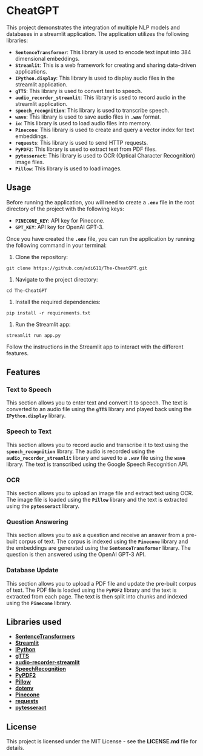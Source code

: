 # **CheatGPT**

This project demonstrates the integration of multiple NLP models and databases in a streamlit application. The application utilizes the following libraries:

- **`SentenceTransformer`**: This library is used to encode text input into 384 dimensional embeddings.
- **`Streamlit`**: This is a web framework for creating and sharing data-driven applications.
- **`IPython.display`**: This library is used to display audio files in the streamlit application.
- **`gTTS`**: This library is used to convert text to speech.
- **`audio_recorder_streamlit`**: This library is used to record audio in the streamlit application.
- **`speech_recognition`**: This library is used to transcribe speech.
- **`wave`**: This library is used to save audio files in **`.wav`** format.
- **`io`**: This library is used to load audio files into memory.
- **`Pinecone`**: This library is used to create and query a vector index for text embeddings.
- **`requests`**: This library is used to send HTTP requests.
- **`PyPDF2`**: This library is used to extract text from PDF files.
- **`pytesseract`**: This library is used to OCR (Optical Character Recognition) image files.
- **`Pillow`**: This library is used to load images.

## **Usage**

Before running the application, you will need to create a **`.env`** file in the root directory of the project with the following keys:

- **`PINECONE_KEY`**: API key for Pinecone.
- **`GPT_KEY`**: API key for OpenAI GPT-3.

Once you have created the **`.env`** file, you can run the application by running the following command in your terminal:

1. Clone the repository:

```
git clone https://github.com/adi611/The-CheatGPT.git
```

1. Navigate to the project directory:

```
cd The-CheatGPT
```

1. Install the required dependencies:

```
pip install -r requirements.txt
```

1. Run the Streamlit app:

```
streamlit run app.py
```

Follow the instructions in the Streamlit app to interact with the different features.

## **Features**

### **Text to Speech**

This section allows you to enter text and convert it to speech. The text is converted to an audio file using the **`gTTS`** library and played back using the **`IPython.display`** library.

### **Speech to Text**

This section allows you to record audio and transcribe it to text using the **`speech_recognition`** library. The audio is recorded using the **`audio_recorder_streamlit`** library and saved to a **`.wav`** file using the **`wave`** library. The text is transcribed using the Google Speech Recognition API.

### **OCR**

This section allows you to upload an image file and extract text using OCR. The image file is loaded using the **`Pillow`** library and the text is extracted using the **`pytesseract`** library.

### **Question Answering**

This section allows you to ask a question and receive an answer from a pre-built corpus of text. The corpus is indexed using the **`Pinecone`** library and the embeddings are generated using the **`SentenceTransformer`** library. The question is then answered using the OpenAI GPT-3 API.

### **Database Update**

This section allows you to upload a PDF file and update the pre-built corpus of text. The PDF file is loaded using the **`PyPDF2`** library and the text is extracted from each page. The text is then split into chunks and indexed using the **`Pinecone`** library.

## **Libraries used**

- **[SentenceTransformers](https://github.com/UKPLab/sentence-transformers)**
- **[Streamlit](https://streamlit.io/)**
- **[IPython](https://ipython.org/)**
- **[gTTS](https://gtts.readthedocs.io/en/latest/)**
- **[audio-recorder-streamlit](https://github.com/dvcrn/audio-recorder-streamlit)**
- **[SpeechRecognition](https://github.com/Uberi/speech_recognition)**
- **[PyPDF2](https://github.com/mstamy2/PyPDF2)**
- **[Pillow](https://python-pillow.org/)**
- **[dotenv](https://github.com/theskumar/python-dotenv)**
- **[Pinecone](https://www.pinecone.io/)**
- **[requests](https://requests.readthedocs.io/en/latest/)**
- **[pytesseract](https://github.com/madmaze/pytesseract)**

## **License**

This project is licensed under the MIT License - see the **LICENSE.md** file for details.